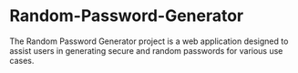 # Random-Password-Generator
The Random Password Generator project is a web application designed to assist users in generating secure and random passwords for various use cases. 
